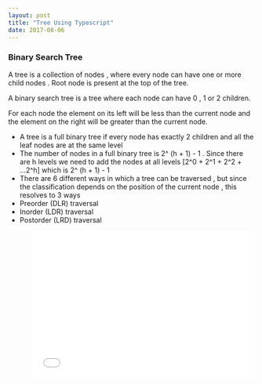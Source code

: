 ```yaml
---
layout: post
title: "Tree Using Typescript"
date: 2017-08-06
---
```



<h3> Binary Search Tree </h3>

A tree is a collection of nodes , where every node can have one or more child nodes . Root node
is present at the top of the tree.

A binary search tree is a tree where each node can have 0 , 1 or 2 children.

For each node the element on its left will be less than the current node and the element on the
right will be greater than the current node.

<ul>

<li> A tree is a full binary tree if every node has exactly 2 children and all the leaf nodes are at the same level </li>
<li> The number of nodes in a full binary tree is 2^ (h + 1) - 1 . Since there are h levels we need to add the nodes
at all levels [2^0 + 2^1 + 2^2 + ...2^h] which is 2^ (h + 1) - 1 </li>
<li> There are 6 different ways in which a tree can be traversed , but since the classification depends on the position
of the current node , this resolves to 3 ways </li>
<li> Preorder (DLR) traversal </li>
<li> Inorder (LDR) traversal </li>
<li> Postorder (LRD) traversal </li>
<ul>



<iframe width="100%" height="300" src="//jsfiddle.net/pree888/oxt0wd9f/embedded/" allowfullscreen="allowfullscreen" frameborder="0"></iframe>
